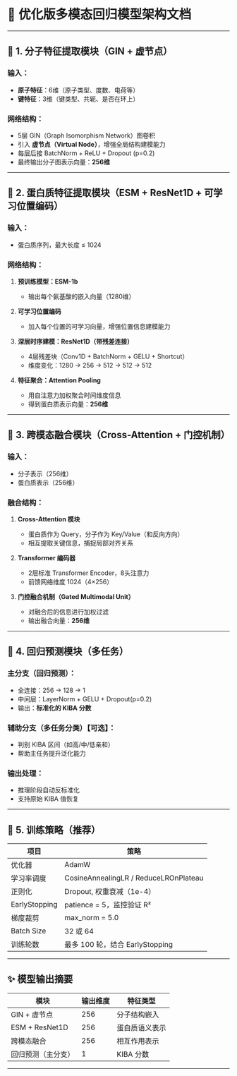 
# 🌟 优化版多模态回归模型架构文档

---

## 🔹 1. 分子特征提取模块（GIN + 虚节点）

### 输入：
- **原子特征**：6维（原子类型、度数、电荷等）
- **键特征**：3维（键类型、共轭、是否在环上）

### 网络结构：
- 5层 GIN（Graph Isomorphism Network）图卷积
- 引入 **虚节点（Virtual Node）**，增强全局结构建模能力
- 每层后接 BatchNorm + ReLU + Dropout (p=0.2)
- 最终输出分子图表示向量：**256维**

---

## 🔹 2. 蛋白质特征提取模块（ESM + ResNet1D + 可学习位置编码）

### 输入：
- 蛋白质序列，最大长度 ≤ 1024

### 网络结构：
1. **预训练模型：ESM-1b**
   - 输出每个氨基酸的嵌入向量（1280维）

2. **可学习位置编码**
   - 加入每个位置的可学习向量，增强位置信息建模能力

3. **深层时序建模：ResNet1D（带残差连接）**
   - 4层残差块（Conv1D + BatchNorm + GELU + Shortcut）
   - 维度变化：1280 → 256 → 512 → 512 → 512

4. **特征聚合：Attention Pooling**
   - 用自注意力加权聚合时间维度信息
   - 得到蛋白质表示向量：**256维**

---

## 🔹 3. 跨模态融合模块（Cross-Attention + 门控机制）

### 输入：
- 分子表示（256维）
- 蛋白质表示（256维）

### 融合结构：
1. **Cross-Attention 模块**
   - 蛋白质作为 Query，分子作为 Key/Value（和反向方向）
   - 相互提取关键信息，捕捉局部对齐关系

2. **Transformer 编码器**
   - 2层标准 Transformer Encoder，8头注意力
   - 前馈网络维度 1024（4×256）

3. **门控融合机制（Gated Multimodal Unit）**
   - 对融合后的信息进行加权过滤
   - 输出融合向量：**256维**

---

## 🔹 4. 回归预测模块（多任务）

### 主分支（回归预测）：
- 全连接：256 → 128 → 1
- 中间层：LayerNorm + GELU + Dropout(p=0.2)
- 输出：**标准化的 KIBA 分数**

### 辅助分支（多任务分类）【可选】：
- 判别 KIBA 区间（如高/中/低亲和）
- 帮助主任务提升泛化能力

### 输出处理：
- 推理阶段自动反标准化
- 支持原始 KIBA 值恢复

---

## 🔹 5. 训练策略（推荐）

| 项目           | 策略                               |
|----------------|------------------------------------|
| 优化器         | AdamW                              |
| 学习率调度     | CosineAnnealingLR / ReduceLROnPlateau |
| 正则化         | Dropout, 权重衰减（1e-4）          |
| EarlyStopping | patience = 5，监控验证 R²          |
| 梯度裁剪       | max_norm = 5.0                     |
| Batch Size     | 32 或 64                           |
| 训练轮数       | 最多 100 轮，结合 EarlyStopping    |

---

## ✨ 模型输出摘要

| 模块                 | 输出维度 | 特征类型       |
|----------------------|-----------|----------------|
| GIN + 虚节点         | 256       | 分子结构嵌入   |
| ESM + ResNet1D        | 256       | 蛋白质语义表示 |
| 跨模态融合           | 256       | 相互作用表示   |
| 回归预测（主分支）    | 1         | KIBA 分数       |

---
